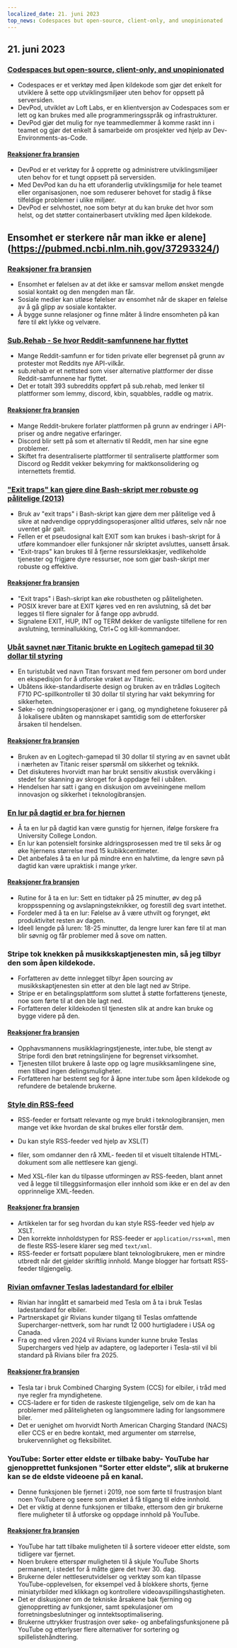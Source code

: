 ```yaml
---
localized_date: 21. juni 2023
top_news: Codespaces but open-source, client-only, and unopinionated
---
```




## 21. juni 2023

### [Codespaces but open-source, client-only, and unopinionated](https://devpod.sh/)

- Codespaces er et verktøy med åpen kildekode som gjør det enkelt for utviklere å sette opp utviklingsmiljøer uten behov for oppsett på serversiden.
- DevPod, utviklet av Loft Labs, er en klientversjon av Codespaces som er lett og kan brukes med alle programmeringsspråk og infrastrukturer.
- DevPod gjør det mulig for nye teammedlemmer å komme raskt inn i teamet og gjør det enkelt å samarbeide om prosjekter ved hjelp av Dev-Environments-as-Code.

#### [Reaksjoner fra bransjen](http://news.ycombinator.com/item?id=36407477)

- DevPod er et verktøy for å opprette og administrere utviklingsmiljøer uten behov for et tungt oppsett på serversiden.
- Med DevPod kan du ha ett uforanderlig utviklingsmiljø for hele teamet eller organisasjonen, noe som reduserer behovet for stadig å fikse tilfeldige problemer i ulike miljøer.
- DevPod er selvhostet, noe som betyr at du kan bruke det hvor som helst, og det støtter containerbasert utvikling med åpen kildekode.

## Ensomhet er sterkere når man ikke er alene](https://pubmed.ncbi.nlm.nih.gov/37293324/)

### [Reaksjoner fra bransjen](http://news.ycombinator.com/item?id=36403280)

- Ensomhet er følelsen av at det ikke er samsvar mellom ønsket mengde sosial kontakt og den mengden man får.
- Sosiale medier kan utløse følelser av ensomhet når de skaper en følelse av å gå glipp av sosiale kontakter.
- Å bygge sunne relasjoner og finne måter å lindre ensomheten på kan føre til økt lykke og velvære.

### [Sub.Rehab - Se hvor Reddit-samfunnene har flyttet](https://sub.rehab/)

- Mange Reddit-samfunn er for tiden private eller begrenset på grunn av protester mot Reddits nye API-vilkår.
- sub.rehab er et nettsted som viser alternative plattformer der disse Reddit-samfunnene har flyttet.
- Det er totalt 393 subreddits oppført på sub.rehab, med lenker til plattformer som lemmy, discord, kbin, squabbles, raddle og matrix.

#### [Reaksjoner fra bransjen](http://news.ycombinator.com/item?id=36401999)

- Mange Reddit-brukere forlater plattformen på grunn av endringer i API-priser og andre negative erfaringer.
- Discord blir sett på som et alternativ til Reddit, men har sine egne problemer.
- Skiftet fra desentraliserte plattformer til sentraliserte plattformer som Discord og Reddit vekker bekymring for maktkonsolidering og internettets fremtid.

### ["Exit traps" kan gjøre dine Bash-skript mer robuste og pålitelige (2013)](http://redsymbol.net/articles/bash-exit-traps/)

- Bruk av "exit traps" i Bash-skript kan gjøre dem mer pålitelige ved å sikre at nødvendige oppryddingsoperasjoner alltid utføres, selv når noe uventet går galt.
- Fellen er et pseudosignal kalt EXIT som kan brukes i bash-skript for å utføre kommandoer eller funksjoner når skriptet avsluttes, uansett årsak.
- "Exit-traps" kan brukes til å fjerne ressurslekkasjer, vedlikeholde tjenester og frigjøre dyre ressurser, noe som gjør bash-skript mer robuste og effektive.

#### [Reaksjoner fra bransjen](http://news.ycombinator.com/item?id=36400465)

- "Exit traps" i Bash-skript kan øke robustheten og påliteligheten.
- POSIX krever bare at EXIT kjøres ved en ren avslutning, så det bør legges til flere signaler for å fange opp avbrudd.
- Signalene EXIT, HUP, INT og TERM dekker de vanligste tilfellene for ren avslutning, terminallukking, Ctrl+C og kill-kommandoer.

### [Ubåt savnet nær Titanic brukte en Logitech gamepad til 30 dollar til styring](https://arstechnica.com/gaming/2023/06/submarine-missing-near-titanic-used-a-30-logitech-gamepad-for-steering/)

- En turistubåt ved navn Titan forsvant med fem personer om bord under en ekspedisjon for å utforske vraket av Titanic.
- Ubåtens ikke-standardiserte design og bruken av en trådløs Logitech F710 PC-spillkontroller til 30 dollar til styring har vakt bekymring for sikkerheten.
- Søke- og redningsoperasjoner er i gang, og myndighetene fokuserer på å lokalisere ubåten og mannskapet samtidig som de etterforsker årsaken til hendelsen.

#### [Reaksjoner fra bransjen](http://news.ycombinator.com/item?id=36407781)

- Bruken av en Logitech-gamepad til 30 dollar til styring av en savnet ubåt i nærheten av Titanic reiser spørsmål om sikkerhet og teknikk.
- Det diskuteres hvorvidt man har brukt sensitiv akustisk overvåking i stedet for skanning av skroget for å oppdage feil i ubåten.
- Hendelsen har satt i gang en diskusjon om avveiningene mellom innovasjon og sikkerhet i teknologibransjen.

### [En lur på dagtid er bra for hjernen](https://www.bbc.com/news/health-65950168)

- Å ta en lur på dagtid kan være gunstig for hjernen, ifølge forskere fra University College London.
- En lur kan potensielt forsinke aldringsprosessen med tre til seks år og øke hjernens størrelse med 15 kubikkcentimeter.
- Det anbefales å ta en lur på mindre enn en halvtime, da lengre søvn på dagtid kan være upraktisk i mange yrker.

#### [Reaksjoner fra bransjen](http://news.ycombinator.com/item?id=36399503)

- Rutine for å ta en lur: Sett en tidtaker på 25 minutter, øv deg på kroppsspenning og avslapningsteknikker, og forestill deg svart intethet.
- Fordeler med å ta en lur: Følelse av å være uthvilt og forynget, økt produktivitet resten av dagen.
- Ideell lengde på luren: 18-25 minutter, da lengre lurer kan føre til at man blir søvnig og får problemer med å sove om natten.

### Stripe tok knekken på musikkskaptjenesten min, så jeg tilbyr den som åpen kildekode.

- Forfatteren av dette innlegget tilbyr åpen sourcing av musikkskaptjenesten sin etter at den ble lagt ned av Stripe.
- Stripe er en betalingsplattform som sluttet å støtte forfatterens tjeneste, noe som førte til at den ble lagt ned.
- Forfatteren deler kildekoden til tjenesten slik at andre kan bruke og bygge videre på den.

#### [Reaksjoner fra bransjen](http://news.ycombinator.com/item?id=36403607)

- Opphavsmannens musikklagringstjeneste, inter.tube, ble stengt av Stripe fordi den brøt retningslinjene for begrenset virksomhet.
- Tjenesten tillot brukere å laste opp og lagre musikksamlingene sine, men tilbød ingen delingsmuligheter.
- Forfatteren har bestemt seg for å åpne inter.tube som åpen kildekode og refundere de betalende brukerne.

### [Style din RSS-feed](https://darekkay.com/blog/rss-styling/)

- RSS-feeder er fortsatt relevante og mye brukt i teknologibransjen, men mange vet ikke hvordan de skal brukes eller forstår dem.
- Du kan style RSS-feeder ved hjelp av XSL(T)

- filer, som omdanner den rå XML- feeden til et visuelt tiltalende HTML- dokument som alle nettlesere kan gjengi.

- Med XSL-filer kan du tilpasse utformingen av RSS-feeden, blant annet ved å legge til tilleggsinformasjon eller innhold som ikke er en del av den opprinnelige XML-feeden.

#### [Reaksjoner fra bransjen](http://news.ycombinator.com/item?id=36401854)

- Artikkelen tar for seg hvordan du kan style RSS-feeder ved hjelp av XSLT.
- Den korrekte innholdstypen for RSS-feeder er `application/rss+xml`, men de fleste RSS-lesere klarer seg med `text/xml`.
- RSS-feeder er fortsatt populære blant teknologibrukere, men er mindre utbredt når det gjelder skriftlig innhold. Mange blogger har fortsatt RSS-feeder tilgjengelig.

### [Rivian omfavner Teslas ladestandard for elbiler](https://ev-edition.com/2023/06/rivian-joins-forces-with-tesla-embracing-their-charging-standard-for-electric-vehicles/)

- Rivian har inngått et samarbeid med Tesla om å ta i bruk Teslas ladestandard for elbiler.
- Partnerskapet gir Rivians kunder tilgang til Teslas omfattende Supercharger-nettverk, som har rundt 12 000 hurtigladere i USA og Canada.
- Fra og med våren 2024 vil Rivians kunder kunne bruke Teslas Superchargers ved hjelp av adaptere, og ladeporter i Tesla-stil vil bli standard på Rivians biler fra 2025.

#### [Reaksjoner fra bransjen](http://news.ycombinator.com/item?id=36403494)

- Tesla tar i bruk Combined Charging System (CCS) for elbiler, i tråd med nye regler fra myndighetene.
- CCS-ladere er for tiden de raskeste tilgjengelige, selv om de kan ha problemer med påliteligheten og langsommere lading for langsommere biler.
- Det er uenighet om hvorvidt North American Charging Standard (NACS) eller CCS er en bedre kontakt, med argumenter om størrelse, brukervennlighet og fleksibilitet.

### YouTube: Sorter etter eldste er tilbake baby- YouTube har gjenopprettet funksjonen "Sorter etter eldste", slik at brukerne kan se de eldste videoene på en kanal.

- Denne funksjonen ble fjernet i 2019, noe som førte til frustrasjon blant noen YouTubere og seere som ønsket å få tilgang til eldre innhold.
- Det er viktig at denne funksjonen er tilbake, ettersom den gir brukerne flere muligheter til å utforske og oppdage innhold på YouTube.

#### [Reaksjoner fra bransjen](http://news.ycombinator.com/item?id=36410777)

- YouTube har tatt tilbake muligheten til å sortere videoer etter eldste, som tidligere var fjernet.
- Noen brukere etterspør muligheten til å skjule YouTube Shorts permanent, i stedet for å måtte gjøre det hver 30. dag.
- Brukerne deler nettleserutvidelser og verktøy som kan tilpasse YouTube-opplevelsen, for eksempel ved å blokkere shorts, fjerne miniatyrbilder med klikkagn og kontrollere videoavspillingshastigheten.
- Det er diskusjoner om de tekniske årsakene bak fjerning og gjenoppretting av funksjoner, samt spekulasjoner om forretningsbeslutninger og inntektsoptimalisering.
- Brukerne uttrykker frustrasjon over søke- og anbefalingsfunksjonene på YouTube og etterlyser flere alternativer for sortering og spillelistehåndtering.

</Steps>
